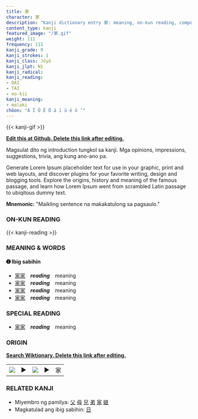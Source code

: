 ```yaml
---
title: 家
character: 家
description: "Kanji dictionary entry 家: meaning, on-kun reading, compounds, origin, related kanji"
content_type: kanji
featured_image: "/家.gif"
weight: 111
frequency: 111
kanji_grade: 9
kanji_strokes: 1
kanji_class: Jōyō
kanji_jlpt: N1
kanji_radical: 
kanji_reading: 
- DAI
- TAI
- oo-kii
kanji_meaning:
- malaki
chōon: "Ā Ī Ū Ē Ō ā ī ū ē ō ’"
---
```

[//]: # (Don't edit the line below. Kanji animated GIF code is automatically generated.)
{{< kanji-gif >}}

[//]: # (Edit below this line.)

**[Edit this at Github. Delete this link after editing.](https://github.com/tim0g/tim/tree/main/content/kanji/家/index.md)**

Magsulat dito ng introduction tungkol sa kanji. Mga opinions, impressions, suggestions, trivia, ang kung ano-ano pa.

Generate Lorem Ipsum placeholder text for use in your graphic, print and web layouts, and discover plugins for your favorite writing, design and blogging tools. Explore the origins, history and meaning of the famous passage, and learn how Lorem Ipsum went from scrambled Latin passage to ubiqitous dummy text.
 
**Mnemonic:** "Maikling sentence na makakatulong sa pagsaulo."

### ON-KUN READING

[//]: # (Don't edit the line below. ON-KUN READING code is automatically generated.)
{{< kanji-reading >}}

### MEANING & WORDS

#### ➊ **Ibig sabihin**
  - [家](../家)[家](../家)　***reading***　meaning
  - [家](../家)[家](../家)　***reading***　meaning
  - [家](../家)[家](../家)　***reading***　meaning
  - [家](../家)[家](../家)　***reading***　meaning

### SPECIAL READING
  - [家](../家)[家](../家)　***reading***　meaning

### ORIGIN

**[Search Wiktionary. Delete this link after editing.](https://wiktionary.org/wiki/家)**
<table class="kanji-table"><tr><td>
<img src="60px-家-bronze.svg.png">
</td><td>▶</td><td>
<img src="60px-家-oracle.svg.png">
</td><td>▶</td>
<td class="kanji-origin">家</td>
</tr></table>

### RELATED KANJI
- Miyembro ng pamilya: [父](../父) [母](../母) [兄](../兄) [弟](../弟) [家](../家) [娘](../娘)
- Magkatulad ang ibig sabihin: [日](../日)
